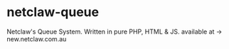 # netclaw-queue
Netclaw's Queue System. Written in pure PHP, HTML &amp; JS.
available at -> new.netclaw.com.au
